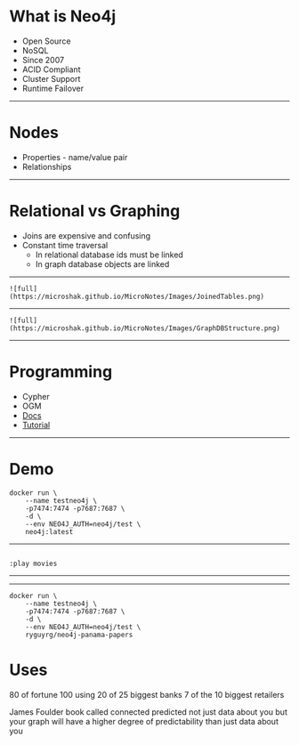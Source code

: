 # What is Neo4j
* Open Source
* NoSQL
* Since 2007
* ACID Compliant
* Cluster Support
* Runtime Failover

---

# Nodes

* Properties - name/value pair
* Relationships

---

# Relational vs Graphing
* Joins are expensive and confusing
* Constant time traversal
    * In relational database ids must be linked
    * In graph database objects are linked
---

    ![full](https://microshak.github.io/MicroNotes/Images/JoinedTables.png)

---
    ![full](https://microshak.github.io/MicroNotes/Images/GraphDBStructure.png)
---

# Programming
* Cypher
* OGM
* [Docs](https://neo4j.com/developer/docker-run-neo4j/)
* [Tutorial](https://www.youtube.com/watch?v=QGUpXsTyyqY)

---

# Demo

```docker
docker run \
    --name testneo4j \
    -p7474:7474 -p7687:7687 \
    -d \
    --env NEO4J_AUTH=neo4j/test \
    neo4j:latest
```


---

```neo4j

:play movies
```
---
---
```docker
docker run \
    --name testneo4j \
    -p7474:7474 -p7687:7687 \
    -d \
    --env NEO4J_AUTH=neo4j/test \
    ryguyrg/neo4j-panama-papers

```



# Uses
80 of fortune 100 using 
20 of 25 biggest banks
7 of the 10 biggest retailers


James Foulder book called connected
predicted not just data about you but your graph
will have a higher degree of predictability than just data about you






